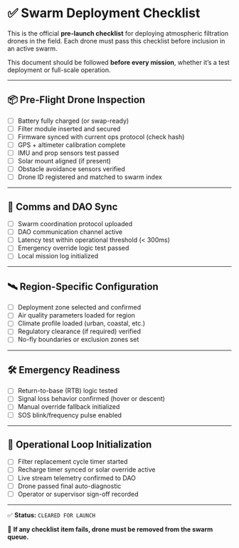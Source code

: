# ✅ Swarm Deployment Checklist

This is the official **pre-launch checklist** for deploying atmospheric filtration drones in the field. Each drone must pass this checklist before inclusion in an active swarm.

This document should be followed **before every mission**, whether it’s a test deployment or full-scale operation.

---

## 📦 Pre-Flight Drone Inspection

- [ ] Battery fully charged (or swap-ready)
- [ ] Filter module inserted and secured
- [ ] Firmware synced with current ops protocol (check hash)
- [ ] GPS + altimeter calibration complete
- [ ] IMU and prop sensors test passed
- [ ] Solar mount aligned (if present)
- [ ] Obstacle avoidance sensors verified
- [ ] Drone ID registered and matched to swarm index

---

## 🧠 Comms and DAO Sync

- [ ] Swarm coordination protocol uploaded
- [ ] DAO communication channel active
- [ ] Latency test within operational threshold (< 300ms)
- [ ] Emergency override logic test passed
- [ ] Local mission log initialized

---

## 🛰️ Region-Specific Configuration

- [ ] Deployment zone selected and confirmed
- [ ] Air quality parameters loaded for region
- [ ] Climate profile loaded (urban, coastal, etc.)
- [ ] Regulatory clearance (if required) verified
- [ ] No-fly boundaries or exclusion zones set

---

## 🛠 Emergency Readiness

- [ ] Return-to-base (RTB) logic tested
- [ ] Signal loss behavior confirmed (hover or descent)
- [ ] Manual override fallback initialized
- [ ] SOS blink/frequency pulse enabled

---

## 🔁 Operational Loop Initialization

- [ ] Filter replacement cycle timer started
- [ ] Recharge timer synced or solar override active
- [ ] Live stream telemetry confirmed to DAO
- [ ] Drone passed final auto-diagnostic
- [ ] Operator or supervisor sign-off recorded

---

✅ **Status:** `CLEARED FOR LAUNCH`

🛑 **If any checklist item fails, drone must be removed from the swarm queue.**
